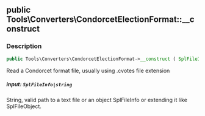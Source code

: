 ## public Tools\Converters\CondorcetElectionFormat::__construct

### Description    

```php
public Tools\Converters\CondorcetElectionFormat->__construct ( SplFileInfo|string $input )
```

Read a Condorcet format file, usually using .cvotes file extension
    

##### **input:** *```SplFileInfo|string```*   
String, valid path to a text file or an object SplFileInfo or extending it like SplFileObject.    
